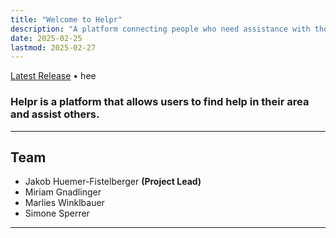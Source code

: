 ```yaml
---
title: "Welcome to Helpr"
description: "A platform connecting people who need assistance with those who can help"
date: 2025-02-25
lastmod: 2025-02-27
---
```


[Latest Release](https://github.com/2425-3ahitm-itp/02-projekte-helpr/releases/tag/v2025.02.24-f9733c4) • hee


### Helpr is a platform that allows users to find help in their area and assist others.


---
<!-- 
## How It Works

### For Those Seeking Help

1. **Create Your Account** - Sign up in minutes and verify your identity
2. **Post Your Task** - Describe what you need help with and set your budget
3. **Choose Your Helper** - Review profiles, ratings, and select the right person
4. **Get Help** - Receive the assistance you need when you need it
5. **Rate Your Experience** - Provide feedback to maintain our community standards

### For Helpers

1. **Create Your Profile** - Highlight your skills and availability
2. **Find Opportunities** - Browse tasks in your area that match your abilities
3. **Accept Tasks** - Choose work that fits your schedule
4. **Provide Quality Service** - Help others while building your reputation
5. **Get Paid** - Earn money for your time and effort

---

## Why Choose Helpr?

### For Those Seeking Assistance

- **Reliable Support** when you're facing challenges
- **Vetted Helpers** with verified reviews
- **Flexible Scheduling** to meet your specific needs
- **Secure Platform** for peace of mind
- **Fair Pricing** set by you

### For Service Providers

- **Flexible Work Hours** that fit around your schedule
- **Additional Income** doing meaningful work
- **Choose Your Tasks** based on your skills and interests
- **Build Your Reputation** through our rating system
- **Secure Payment** for every completed task

--- -->

## Team

- Jakob Huemer-Fistelberger **(Project Lead)**
- Miriam Gnadlinger
- Marlies Winklbauer
- Simone Sperrer

---

